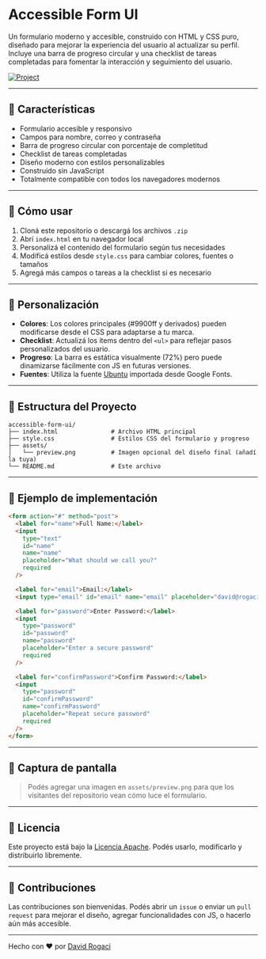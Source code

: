 # Accessible Form UI

Un formulario moderno y accesible, construido con HTML y CSS puro, diseñado para mejorar la experiencia del usuario al actualizar su perfil. Incluye una barra de progreso circular y una checklist de tareas completadas para fomentar la interacción y seguimiento del usuario.

[![Project](https://roadmap.sh/projects/accessible-form-ui)](https://roadmap.sh/projects/accessible-form-ui)

---

## 🎯 Características

- Formulario accesible y responsivo
- Campos para nombre, correo y contraseña
- Barra de progreso circular con porcentaje de completitud
- Checklist de tareas completadas
- Diseño moderno con estilos personalizables
- Construido sin JavaScript
- Totalmente compatible con todos los navegadores modernos

---

## 🚀 Cómo usar

1. Cloná este repositorio o descargá los archivos `.zip`
2. Abrí `index.html` en tu navegador local
3. Personalizá el contenido del formulario según tus necesidades
4. Modificá estilos desde `style.css` para cambiar colores, fuentes o tamaños
5. Agregá más campos o tareas a la checklist si es necesario

---

## 🔧 Personalización

- **Colores**: Los colores principales (#9900ff y derivados) pueden modificarse desde el CSS para adaptarse a tu marca.
- **Checklist**: Actualizá los ítems dentro del `<ul>` para reflejar pasos personalizados del usuario.
- **Progreso**: La barra es estática visualmente (72%) pero puede dinamizarse fácilmente con JS en futuras versiones.
- **Fuentes**: Utiliza la fuente [Ubuntu](https://fonts.google.com/specimen/Ubuntu) importada desde Google Fonts.

---

## 📁 Estructura del Proyecto

```
accessible-form-ui/
├── index.html               # Archivo HTML principal
├── style.css                # Estilos CSS del formulario y progreso
├── assets/
│   └── preview.png          # Imagen opcional del diseño final (añadí la tuya)
└── README.md                # Este archivo
```

---

## 🧪 Ejemplo de implementación

```html
<form action="#" method="post">
  <label for="name">Full Name:</label>
  <input
    type="text"
    id="name"
    name="name"
    placeholder="What should we call you?"
    required
  />

  <label for="email">Email:</label>
  <input type="email" id="email" name="email" placeholder="david@rogaci.com" />

  <label for="password">Enter Password:</label>
  <input
    type="password"
    id="password"
    name="password"
    placeholder="Enter a secure password"
    required
  />

  <label for="confirmPassword">Confirm Password:</label>
  <input
    type="password"
    id="confirmPassword"
    name="confirmPassword"
    placeholder="Repeat secure password"
    required
  />
</form>
```

---

## 📸 Captura de pantalla

> Podés agregar una imagen en `assets/preview.png` para que los visitantes del repositorio vean cómo luce el formulario.

---

## 📜 Licencia

Este proyecto está bajo la [Licencia Apache](LICENSE). Podés usarlo, modificarlo y distribuirlo libremente.

---

## 🤝 Contribuciones

Las contribuciones son bienvenidas. Podés abrir un `issue` o enviar un `pull request` para mejorar el diseño, agregar funcionalidades con JS, o hacerlo aún más accesible.

---

Hecho con ❤️ por [David Rogaci](https://github.com/davidrogaci)
